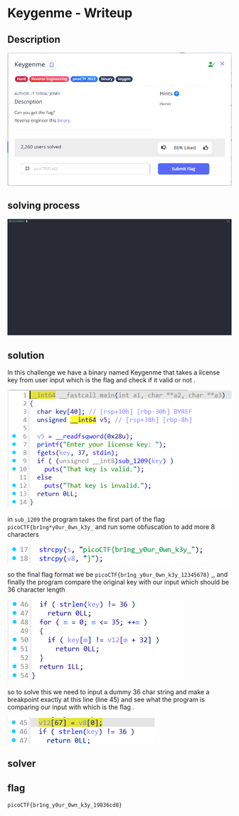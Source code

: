 # Keygenme - Writeup

## Description

![Alt text](img/1.png)

## solving process

![Alt text](gif/Keygenme.gif)

## solution

In this challenge we have a binary named Keygenme that takes a license key from user input which is the flag and check if it valid or not .

![Alt text](img/2.png)

in `sub_1209` the program takes the first part of the flag `picoCTF{br1ng*y0ur_0wn_k3y_` and run some obfuscation to add more 8 characters

![Alt text](img/3.png)

so the final flag format we be `picoCTF{br1ng_y0ur_0wn_k3y_12345678}` ,, and finally the program compare the original key with our input which should be 36 character length

![Alt text](img/4.png)

so to solve this we need to input a dummy 36 char string and make a breakpoint exactly at this line (line 45) and see what the program is comparing our input with which is the flag .

![Alt text](img/5.png)

## solver

## flag

```
picoCTF{br1ng_y0ur_0wn_k3y_19836cd8}
```
